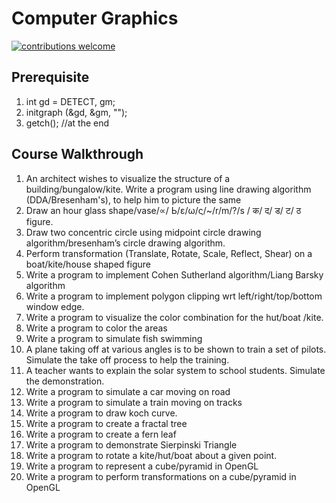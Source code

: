 # Computer Graphics

[![contributions welcome](https://img.shields.io/badge/contributions-welcome-brightgreen.svg?style=flat)](https://github.com/dwyl/esta/issues)
## Prerequisite

1. int gd = DETECT, gm;
2. initgraph (&gd, &gm, "");
3. getch(); //at the end


## Course Walkthrough

1. 	An architect wishes to visualize the structure of a building/bungalow/kite. 
	Write a program using line drawing algorithm (DDA/Bresenham's), to help him to picture the same
2. 	Draw an hour glass shape/vase/∝/ Ь/ε/ω/ς/~/r/m/?/s / क/ द/ ड/ ट/ ठ figure.
3. 	Draw two concentric circle using midpoint circle drawing algorithm/bresenham’s circle drawing algorithm.
4. 	Perform transformation (Translate, Rotate, Scale, Reflect, Shear) on a boat/kite/house shaped figure
5. 	Write a program to implement Cohen Sutherland algorithm/Liang Barsky algorithm
6. 	Write a program to implement polygon clipping wrt left/right/top/bottom window edge.
7. 	Write a program to visualize the color combination for the hut/boat /kite.
8. 	Write a program to color the areas 
9. 	Write a program to simulate fish swimming
10. A plane taking off at various angles is to be shown to train a set of pilots. Simulate the take off process to help the training.
11. A teacher wants to explain the solar system to school students. Simulate the demonstration.
12. Write a program to simulate a car moving on road
13. Write a program to simulate a train moving on tracks
14. Write a program to draw koch curve.
15. Write a program to create a fractal tree
16. Write a program to create a fern leaf 
17. Write a program to demonstrate Sierpinski Triangle
18. Write a program to rotate a kite/hut/boat about a given point. 
19. Write a program to represent a cube/pyramid in OpenGL
20. Write a program to perform transformations on a cube/pyramid in OpenGL




